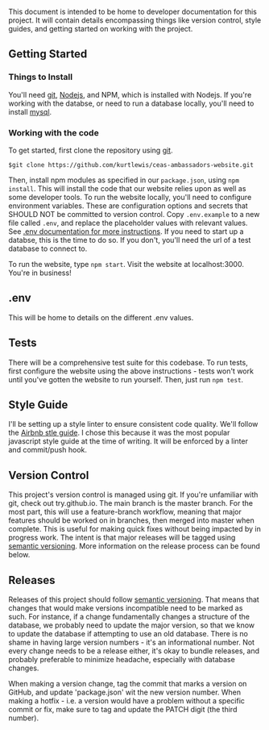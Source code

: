 This document is intended to be home to developer documentation for this project. It will contain details encompassing things like version control, style guides, and getting started on working with the project.

## Getting Started
### Things to Install
You'll need [git](git-scm.org), [Nodejs](https://nodejs.org/en/), and NPM, which is installed with Nodejs. If you're working with the databse, or need to run a database locally, you'll need to install [mysql](https://www.mysql.com/0).
### Working with the code
To get started, first clone the repository using [git](#Version-Control).

`$git clone https://github.com/kurtlewis/ceas-ambassadors-website.git`

Then, install npm modules as specified in our `package.json`, using `npm install`. This will install the code that our website relies upon as well as some developer tools. To run the website locally, you'll need to configure environment variables. These are configuration options and secrets that SHOULD NOT be committed to version control. Copy `.env.example` to a new file called `.env`, and replace the placeholder values with relevant values. See [.env documentation for more instructions](#.env). If you need to start up a databse, this is the time to do so. If you don't, you'll need the url of a test database to connect to.

To run the website, type `npm start`. Visit the website at localhost:3000. You're in business!

## .env
This will be home to details on the different .env values.

## Tests
There will be a comprehensive test suite for this codebase. To run tests, first configure the website using the above instructions - tests won't work until you've gotten the website to run yourself. Then, just run `npm test`.

## Style Guide
I'll be setting up a style linter to ensure consistent code quality. We'll follow the [Airbnb stle guide](https://github.com/airbnb/javascript). I chose this because it was the most popular javascript style guide at the time of writing. It will be enforced by a linter and commit/push hook.

## Version Control
This project's version control is managed using git. If you're unfamiliar with git, check out try.github.io. The main branch is the master branch. For the most part, this will use a feature-branch workflow, meaning that major features should be worked on in branches, then merged into master when complete. This is useful for making quick fixes without being impacted by in progress work. The intent is that major releases will be tagged using [semantic versioning](https://semver.org/). More information on the release process can be found below.

## Releases
Releases of this project should follow [semantic versioning](https://semver.org/). That means that changes that would make versions incompatible need to be marked as such. For instance, if a change fundamentally changes a structure of the database, we probably need to update the major version, so that we know to update the database if attempting to use an old database. There is no shame in having large version numbers - it's an informational number. Not every change needs to be a release either, it's okay to bundle releases, and probably preferable to minimize headache, especially with database changes.

When making a version change, tag the commit that marks a version on GitHub, and update 'package.json' wit the new version number. When making a hotfix - i.e. a version would have a problem without a specific commit or fix, make sure to tag and update the PATCH digit (the third number).